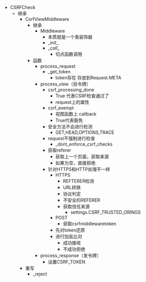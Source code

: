 - CSRFCheck
    - 继承
      - CsrfViewMiddleware
        - 继承
          - Middleware
            - 本质就是一个类装饰器
            - \__init__
            - \__call__
              - 切点函数调用
        - 函数
          - process_request
            - _get_token
              - token存在 存放到Request.META
          - process_view（验令牌）
            - csrf_processing_done 
              - True 代表CSRF检查通过了
              - request上的属性
            - csrf_exempt
              - 视图函数上  callback
              - True代表豁免
            - 安全方法不会进行检测
              - GET,HEAD,OPTIONS,TRACE
            - request不强制进行检查
              - _dont_enforce_csrf_checks
            - 获取referer
              - 获取上一个页面，获取来源
              - 如果为空，直接拒绝
            - 针对HTTPS和HTTP处理不一样
              - HTTPS
                - REFTERER检测
                - URL转换
                - 协议判定
                - 不安全的REFERER
                - 获取信任来源
                  - settings.CSRF_TRUSTED_ORINGS
              - POST
                - 获取csrfmiddlewaretoken
              - 先对token还原
              - 进行加盐比对
                - 成功接收
                - 不成功拒绝
          - process_response（发令牌）
            - 设置CSRF_TOKEN
      - 重写
        - _reject
